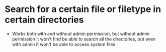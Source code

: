 # Search for a certain file or filetype in certain directories
- Works both with and without admin permission, but without admin permission it won't find be able to search all the directories, but even with admin it won't be able to access system files
